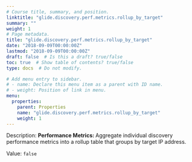 ```yaml
---
# Course title, summary, and position.
linktitle: "glide.discovery.perf.metrics.rollup_by_target"
summary: ""
weight: 1
# Page metadata.
title: "glide.discovery.perf.metrics.rollup_by_target"
date: "2018-09-09T00:00:00Z"
lastmod: "2018-09-09T00:00:00Z"
draft: false  # Is this a draft? true/false
toc: true  # Show table of contents? true/false
type: docs  # Do not modify.

# Add menu entry to sidebar.
# - name: Declare this menu item as a parent with ID name.
# - weight: Position of link in menu.
menu:
  properties:
    parent: Properties
    name: "glide.discovery.perf.metrics.rollup_by_target"
    weight: 1
---
```


Description: <b>Performance Metrics: </b> Aggregate individual discovery performance metrics into a rollup table that groups by target IP address.


Value: `false`